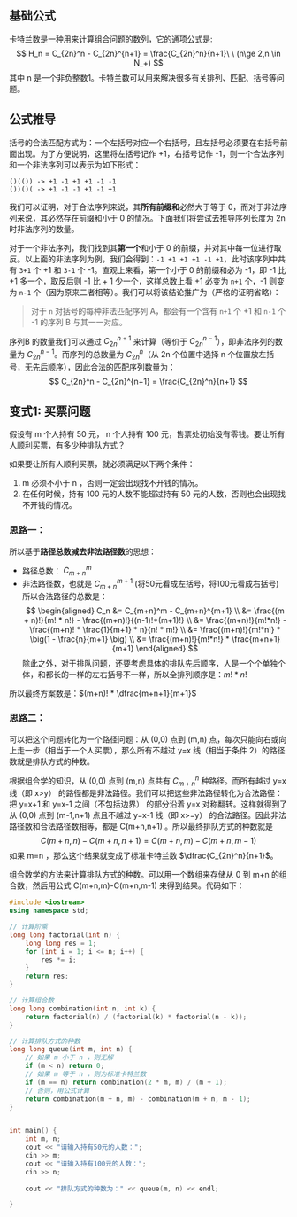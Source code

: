 ## 基础公式

卡特兰数是一种用来计算组合问题的数列，它的通项公式是:
$$
H_n = C_{2n}^n - C_{2n}^{n+1} = \frac{C_{2n}^n}{n+1}\ \ (n\ge 2,n \in N_+)
$$
其中 n 是一个非负整数1。卡特兰数可以用来解决很多有关排列、匹配、括号等问题。


## 公式推导

括号的合法匹配方式为：一个左括号对应一个右括号，且左括号必须要在右括号前面出现。为了方便说明，这里将左括号记作 +1，右括号记作 -1，则一个合法序列和一个非法序列可以表示为如下形式：

```text
()(()) -> +1 -1 +1 +1 -1 -1
())()( -> +1 -1 -1 +1 -1 +1
```

我们可以证明，对于合法序列来说，其**所有前缀和**必然大于等于 0，而对于非法序列来说，其必然存在前缀和小于 0 的情况。下面我们将尝试去推导序列长度为 2n 时非法序列的数量。

对于一个非法序列，我们找到其**第一个**和小于 0 的前缀，并对其中每一位进行取反。以上面的非法序列为例，我们会得到：`-1 +1 +1 +1 -1 +1`，此时该序列中共有 `3+1` 个 +1 和 `3-1` 个 -1。直观上来看，第一个小于 0 的前缀和必为 -1，即 -1 比 +1 多一个，取反后则 -1 比 + 1 少一个，这样总数上看 +1 必变为 `n+1` 个，-1 则变为 `n-1` 个（因为原来二者相等）。我们可以将该结论推广为（严格的证明省略）：

> 对于 `n` 对括号的每种非法匹配序列 A，都会有一个含有 `n+1` 个 +1 和 `n-1` 个 -1 的序列 B 与其一一对应。

序列B 的数量我们可以通过 $C_{2n}^{n+1}$ 来计算（等价于 $C_{2n}^{n−1}$），即非法序列的数量为 $C_{2n}^{n−1}$。而序列的总数量为 $C_{2n}^{n}$（从 2n 个位置中选择 n 个位置放左括号，无先后顺序），因此合法的匹配序列数量为：
$$
C_{2n}^n - C_{2n}^{n+1} = \frac{C_{2n}^n}{n+1}
$$


## 变式1: 买票问题

假设有 m 个人持有 50 元， n 个人持有 100 元，售票处初始没有零钱。要让所有人顺利买票，有多少种排队方式？

如果要让所有人顺利买票，就必须满足以下两个条件：
1. m 必须不小于 n ，否则一定会出现找不开钱的情况。
2. 在任何时候，持有 100 元的人数不能超过持有 50 元的人数，否则也会出现找不开钱的情况。

### 思路一：
所以基于**路径总数减去非法路径数**的思想：
- 路径总数： $C_{m+n}^m$
- 非法路径数，也就是 $C_{m+n}^{m+1}$ (将50元看成左括号，将100元看成右括号)
所以合法路径的总数是：
$$
\begin{aligned}
C_n &= C_{m+n}^m - C_{m+n}^{m+1} \\
&= \frac{(m + n)!}{m! * n!} - \frac{(m+n)!}{(n-1)!*(m+1)!} \\
&= \frac{(m+n)!}{m!*n!} - \frac{(m+n)! * \frac{1}{m+1} * n}{n! * m!} \\
&= \frac{(m+n)!}{m!*n!} * \big(1 - \frac{n}{m+1} \big) \\
&= \frac{(m+n)!}{m!*n!} * \frac{m+n+1}{m+1}
\end{aligned}
$$
除此之外，对于排队问题，还要考虑具体的排队先后顺序，人是一个个单独个体，和都长的一样的左右括号不一样，所以全排列顺序是：$m! * n!$

所以最终方案数是：$(m+n)! * \dfrac{m+n+1}{m+1}$ 


### 思路二：
可以把这个问题转化为一个路径问题：从 (0,0) 点到 (m,n) 点，每次只能向右或向上走一步（相当于一个人买票），那么所有不越过 y=x 线（相当于条件 2）的路径数就是排队方式的种数。

根据组合学的知识，从 (0,0) 点到 (m,n) 点共有 $C_{m+n}^n$ 种路径。而所有越过 y=x 线（即 x>y） 的路径都是非法路径。我们可以把这些非法路径转化为合法路径：把 y=x+1 和 y=x-1 之间（不包括边界） 的部分沿着 y=x 对称翻转。这样就得到了从 (0,0) 点到 (m-1,n+1) 点且不越过 y=x-1 线（即 x>=y） 的合法路径。因此非法路径数和合法路径数相等，都是 C(m+n,n+1) 。所以最终排队方式的种数就是 
$$
C(m+n,n)-C(m+n,n+1)=C(m+n,m)-C(m+n,m-1)
$$
如果 m=n ，那么这个结果就变成了标准卡特兰数 $\dfrac{C_{2n}^n}{n+1}$。

组合数学的方法来计算排队方式的种数。可以用一个数组来存储从 0 到 m+n 的组合数，然后用公式 C(m+n,m)-C(m+n,m-1) 来得到结果。代码如下：
```cpp
#include <iostream>
using namespace std;

// 计算阶乘
long long factorial(int n) {
    long long res = 1;
    for (int i = 1; i <= n; i++) {
        res *= i;
    }
    return res;
}

// 计算组合数
long long combination(int n, int k) {
    return factorial(n) / (factorial(k) * factorial(n - k));
}

// 计算排队方式的种数
long long queue(int m, int n) {
    // 如果 m 小于 n ，则无解
    if (m < n) return 0;
    // 如果 m 等于 n ，则为标准卡特兰数
    if (m == n) return combination(2 * m, m) / (m + 1);
    // 否则，用公式计算
    return combination(m + n, m) - combination(m + n, m - 1);
}


int main() {
    int m, n;
    cout << "请输入持有50元的人数：";
    cin >> m;
    cout << "请输入持有100元的人数：";
    cin >> n;
    
    cout << "排队方式的种数为：" << queue(m, n) << endl;

}
```